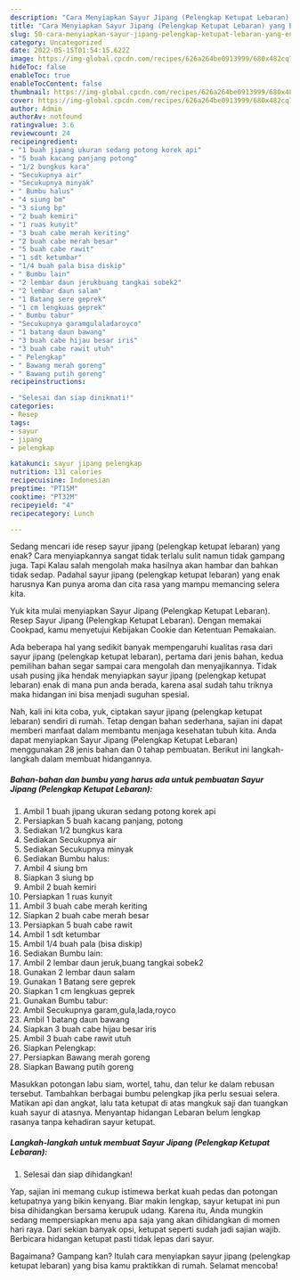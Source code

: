 ```yaml
---
description: "Cara Menyiapkan Sayur Jipang (Pelengkap Ketupat Lebaran) yang Enak Banget, Buat Buka Puasa}"
title: "Cara Menyiapkan Sayur Jipang (Pelengkap Ketupat Lebaran) yang Enak Banget, Buat Buka Puasa}"
slug: 50-cara-menyiapkan-sayur-jipang-pelengkap-ketupat-lebaran-yang-enak-banget-buat-buka-puasa
category: Uncategorized
date: 2022-05-15T01:54:15.622Z
image: https://img-global.cpcdn.com/recipes/626a264be0913999/680x482cq70/sayur-jipang-pelengkap-ketupat-lebaran-foto-resep-utama.jpg
hideToc: false
enableToc: true
enableTocContent: false
thumbnail: https://img-global.cpcdn.com/recipes/626a264be0913999/680x482cq70/sayur-jipang-pelengkap-ketupat-lebaran-foto-resep-utama.jpg
cover: https://img-global.cpcdn.com/recipes/626a264be0913999/680x482cq70/sayur-jipang-pelengkap-ketupat-lebaran-foto-resep-utama.jpg
author: Admin
authorAv: notfound
ratingvalue: 3.6
reviewcount: 24
recipeingredient:
- "1 buah jipang ukuran sedang potong korek api"
- "5 buah kacang panjang potong"
- "1/2 bungkus kara"
- "Secukupnya air"
- "Secukupnya minyak"
- " Bumbu halus"
- "4 siung bm"
- "3 siung bp"
- "2 buah kemiri"
- "1 ruas kunyit"
- "3 buah cabe merah keriting"
- "2 buah cabe merah besar"
- "5 buah cabe rawit"
- "1 sdt ketumbar"
- "1/4 buah pala bisa diskip"
- " Bumbu lain"
- "2 lembar daun jerukbuang tangkai sobek2"
- "2 lembar daun salam"
- "1 Batang sere geprek"
- "1 cm lengkuas geprek"
- " Bumbu tabur"
- "Secukupnya garamgulaladaroyco"
- "1 batang daun bawang"
- "3 buah cabe hijau besar iris"
- "3 buah cabe rawit utuh"
- " Pelengkap"
- " Bawang merah goreng"
- " Bawang putih goreng"
recipeinstructions:

- "Selesai dan siap dinikmati!"
categories:
- Resep
tags:
- sayur
- jipang
- pelengkap

katakunci: sayur jipang pelengkap 
nutrition: 131 calories
recipecuisine: Indonesian
preptime: "PT15M"
cooktime: "PT32M"
recipeyield: "4"
recipecategory: Lunch

---
```



Sedang mencari ide resep sayur jipang (pelengkap ketupat lebaran) yang enak? Cara menyiapkannya sangat tidak terlalu sulit namun tidak gampang juga. Tapi Kalau salah mengolah maka hasilnya akan hambar dan bahkan tidak sedap. Padahal sayur jipang (pelengkap ketupat lebaran) yang enak harusnya Kan punya aroma dan cita rasa yang mampu memancing selera kita.


Yuk kita mulai menyiapkan Sayur Jipang (Pelengkap Ketupat Lebaran). Resep Sayur Jipang (Pelengkap Ketupat Lebaran). Dengan memakai Cookpad, kamu menyetujui Kebijakan Cookie dan Ketentuan Pemakaian.

Ada beberapa hal yang sedikit banyak mempengaruhi kualitas rasa dari sayur jipang (pelengkap ketupat lebaran), pertama dari jenis bahan, kedua pemilihan bahan segar sampai cara mengolah dan menyajikannya. Tidak usah pusing jika hendak menyiapkan sayur jipang (pelengkap ketupat lebaran) enak di mana pun anda berada, karena asal sudah tahu triknya maka hidangan ini bisa menjadi suguhan spesial.


Nah, kali ini kita coba, yuk, ciptakan sayur jipang (pelengkap ketupat lebaran) sendiri di rumah. Tetap dengan bahan sederhana, sajian ini dapat memberi manfaat dalam membantu menjaga kesehatan tubuh kita. Anda dapat menyiapkan Sayur Jipang (Pelengkap Ketupat Lebaran) menggunakan 28 jenis bahan dan 0 tahap pembuatan. Berikut ini langkah-langkah dalam membuat hidangannya.

<!--inarticleads1-->

##### Bahan-bahan dan bumbu yang harus ada untuk pembuatan Sayur Jipang (Pelengkap Ketupat Lebaran):

1. Ambil 1 buah jipang ukuran sedang potong korek api
1. Persiapkan 5 buah kacang panjang, potong
1. Sediakan 1/2 bungkus kara
1. Sediakan Secukupnya air
1. Sediakan Secukupnya minyak
1. Sediakan  Bumbu halus:
1. Ambil 4 siung bm
1. Siapkan 3 siung bp
1. Ambil 2 buah kemiri
1. Persiapkan 1 ruas kunyit
1. Ambil 3 buah cabe merah keriting
1. Siapkan 2 buah cabe merah besar
1. Persiapkan 5 buah cabe rawit
1. Ambil 1 sdt ketumbar
1. Ambil 1/4 buah pala (bisa diskip)
1. Sediakan  Bumbu lain:
1. Ambil 2 lembar daun jeruk,buang tangkai sobek2
1. Gunakan 2 lembar daun salam
1. Gunakan 1 Batang sere geprek
1. Siapkan 1 cm lengkuas geprek
1. Gunakan  Bumbu tabur:
1. Ambil Secukupnya garam,gula,lada,royco
1. Ambil 1 batang daun bawang
1. Siapkan 3 buah cabe hijau besar iris
1. Ambil 3 buah cabe rawit utuh
1. Siapkan  Pelengkap:
1. Persiapkan  Bawang merah goreng
1. Siapkan  Bawang putih goreng


Masukkan potongan labu siam, wortel, tahu, dan telur ke dalam rebusan tersebut. Tambahkan berbagai bumbu pelengkap jika perlu sesuai selera. Matikan api dan angkat, lalu tata ketupat di atas mangkuk saji dan tuangkan kuah sayur di atasnya. Menyantap hidangan Lebaran belum lengkap rasanya tanpa kehadiran sayur ketupat. 

<!--inarticleads2-->

##### Langkah-langkah untuk membuat Sayur Jipang (Pelengkap Ketupat Lebaran):


1. Selesai dan siap dihidangkan!

Yap, sajian ini memang cukup istimewa berkat kuah pedas dan potongan ketupatnya yang bikin kenyang. Biar makin lengkap, sayur ketupat ini pun bisa dihidangkan bersama kerupuk udang. Karena itu, Anda mungkin sedang mempersiapkan menu apa saja yang akan dihidangkan di momen hari raya. Dari sekian banyak opsi, ketupat seperti sudah jadi sajian wajib. Berbicara hidangan ketupat pasti tidak lepas dari sayur. 

Bagaimana? Gampang kan? Itulah cara menyiapkan sayur jipang (pelengkap ketupat lebaran) yang bisa kamu praktikkan di rumah. Selamat mencoba!
